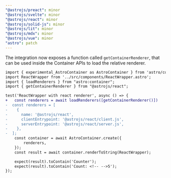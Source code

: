 ```yaml
---
"@astrojs/preact": minor
"@astrojs/svelte": minor
"@astrojs/react": minor
"@astrojs/solid-js": minor
"@astrojs/lit": minor
"@astrojs/mdx": minor
"@astrojs/vue": minor
"astro": patch
---
```


The integration now exposes a function called `getContainerRenderer`, that can be used inside the Container APIs to load the relative renderer.

```diff
import { experimental_AstroContainer as AstroContainer } from 'astro/container';
import ReactWrapper from '../src/components/ReactWrapper.astro';
import { loadRenderers } from "astro:container";
import { getContainerRenderer } from "@astrojs/react";

test('ReactWrapper with react renderer', async () => {
+	const renderers = await loadRenderers([getContainerRenderer()])
-  const renderers = [
-    {
-      name: '@astrojs/react',
-      clientEntrypoint: '@astrojs/react/client.js',
-      serverEntrypoint: '@astrojs/react/server.js',
-    },
-  ];
	const container = await AstroContainer.create({
		renderers,
	});
	const result = await container.renderToString(ReactWrapper);

	expect(result).toContain('Counter');
	expect(result).toContain('Count: <!-- -->5');
});
```
